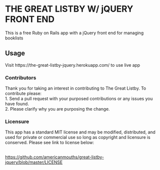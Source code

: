 # THE GREAT LISTBY W/ jQUERY FRONT END

<p>This is a free Ruby on Rails app with a jQuery front end for managing booklists</p>

<h2>Usage</h2>
<p>Visit https://the-great-listby-jquery.herokuapp.com/ to use live app</p>

<h3> Contributors  </h3>
Thank you for taking an interest in contributing to The Great Listby.  To contribute please:<br>
1. Send a pull request with your purposed contributions or any issues you have found.<br>
2. Please clarify why you are purposing the change.<br>

<h3>Licensure</h3>
This app has a standard MIT license and may be modified, distributed, and used for private or commercial use so long as copyright and licensure is conserved. Please see link to license below:<br><br>


https://github.com/americanmouths/great-listby-jquery/blob/master/LICENSE
